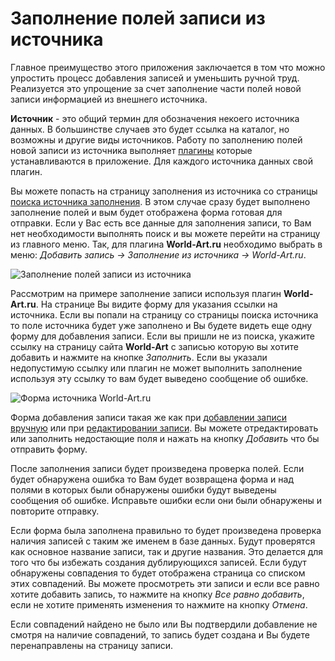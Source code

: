 # Заполнение полей записи из источника

Главное преимущество этого приложения заключается в том что можно упростить процесс добавления записей и уменьшить
ручной труд. Реализуется это упрощение за счет заполнение части полей новой записи информацией из внешнего источника.

**Источник** - это общий термин для обозначения некоего источника данных. В большинстве случаев это будет ссылка на
каталог, но возможны и другие виды источников. Работу по заполнению полей новой записи из источника выполняет
[плагины](/ru/user/general/plugins.md) которые устанавливаются в приложение. Для каждого источника данных свой плагин.

Вы можете попасть на страницу заполнения из источника со страницы [поиска источника
заполнения](/ru/user/item/add/serach.md). В этом случае сразу будет выполнено заполнение полей и вым будет отображена
форма готовая для отправки. Если у Вас есть все данные для заполнения записи, то Вам нет необходимости выполнять поиск
и вы можете перейти на страницу из главного меню. Так, для плагина **World-Art.ru** необходимо выбрать в меню:
*Добавить запись -> Заполнение из источника -> World-Art.ru*.

![Заполнение полей записи из источника](https://raw.github.com/anime-db/anime-db-docs/master/images/ru/item/menu_add_from_fill.jpg)

Рассмотрим на примере заполнение записи используя плагин **World-Art.ru**. На странице Вы видите форму для указания
ссылки на источника. Если вы попали на страницу со страницы поиска источника то поле источника будет уже заполнено и
Вы будете видеть еще одну форму для добавления записи. Если вы пришли не из поиска, укажите ссылку на страницу сайта
**World-Art** с записью которую вы хотите добавить и нажмите на кнопке *Заполнить*. Если вы указали недопустимую ссылку
или плагин не может выполнить заполнение используя эту ссылку то вам будет выведено сообщение об ошибке.

![Форма источника World-Art.ru](https://raw.github.com/anime-db/anime-db-docs/master/images/ru/item/fill_from_source.jpg)

Форма добавления записи такая же как при [добавлении записи вручную](/ru/user/item/add/manually.md) или при
[редактировании записи](/ru/user/item/change.md). Вы можете отредактировать или заполнить недостающие поля и нажать на
кнопку *Добавить* что бы отправить форму.

После заполнения записи будет произведена проверка полей. Если будет обнаружена ошибка то Вам будет возвращена форма и
над полями в которых были обнаружены ошибки будут выведены сообщения об ошибке. Исправьте ошибки если они были
обнаружены и повторите отправку.

Если форма была заполнена правильно то будет произведена проверка наличия записей с таким же именем в базе данных.
Будут проверятся как основное название записи, так и другие названия. Это делается для того что бы избежать создания
дублирующихся записей. Если будут обнаружены совпадения то будет отображена страница со списком этих совпадений. Вы
можете просмотреть эти записи и если все равно хотите добавить запись, то нажмите на кнопку *Все равно добавить*, если
не хотите применять изменения то нажмите на кнопку *Отмена*.

Если совпадений найдено не было или Вы подтвердили добавление не смотря на наличие совпадений, то запись будет создана
и Вы будете перенаправлены на страницу записи.